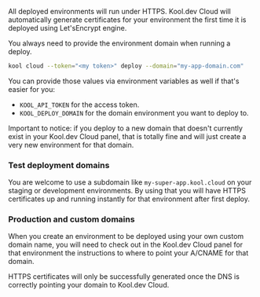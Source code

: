 All deployed environments will run under HTTPS. Kool.dev Cloud will automatically generate certificates for your environment the first time it is deployed using Let'sEncrypt engine.

You always need to provide the environment domain when running a deploy.

```bash
kool cloud --token="<my token>" deploy --domain="my-app-domain.com"
```

You can provide those values via environment variables as well if that's easier for you:

- `KOOL_API_TOKEN` for the access token.
- `KOOL_DEPLOY_DOMAIN` for the domain environment you want to deploy to.

Important to notice: if you deploy to a new domain that doesn't currently exist in your Kool.dev Cloud panel, that is totally fine and will just create a very new environment for that domain.

### Test deployment domains

You are welcome to use a subdomain like `my-super-app.kool.cloud` on your staging or development environments. By using that you will have HTTPS certificates up and running instantly for that environment after first deploy.

### Production and custom domains

When you create an environment to be deployed using your own custom domain name, you will need to check out in the Kool.dev Cloud panel for that environment the instructions to where to point your A/CNAME for that domain.

HTTPS certificates will only be successfully generated once the DNS is correctly pointing your domain to Kool.dev Cloud.